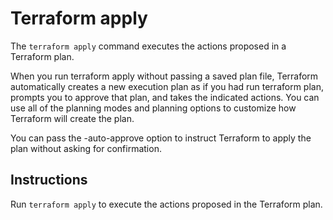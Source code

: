 # Terraform apply

The `terraform apply` command executes the actions proposed in a Terraform plan.

When you run terraform apply without passing a saved plan file, Terraform automatically creates a new execution plan as if you had run terraform plan, prompts you to approve that plan, and takes the indicated actions. You can use all of the planning modes and planning options to customize how Terraform will create the plan.

You can pass the -auto-approve option to instruct Terraform to apply the plan without asking for confirmation.

## Instructions

Run `terraform apply` to execute the actions proposed in the Terraform plan.
